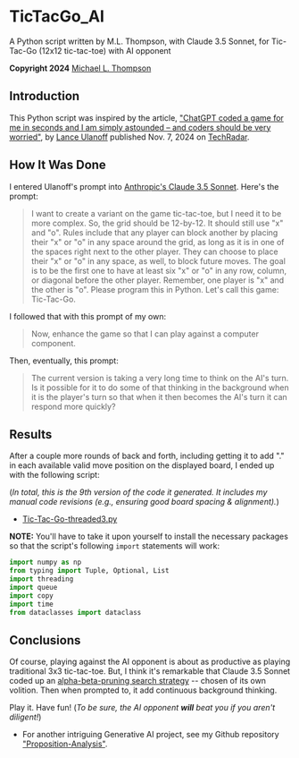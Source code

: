 # TicTacGo_AI
A Python script written by M.L. Thompson, with Claude 3.5 Sonnet, for Tic-Tac-Go (12x12 tic-tac-toe) with AI opponent

**Copyright 2024** [Michael L. Thompson](https://www.linkedin.com/in/mlthomps/)


## Introduction

This Python script was inspired by the article, ["ChatGPT coded a game for me in seconds and I am simply astounded – and coders should be very worried"](https://www.techradar.com/computing/artificial-intelligence/chatgpt-coded-a-game-for-me-in-seconds-and-i-am-simply-astounded-and-coders-should-be-very-worried?utm_source=flipboard&utm_content=topic/artificialintelligence), by [Lance Ulanoff](https://www.techradar.com/author/lance-ulanoff) published Nov. 7, 2024 on [TechRadar](https://www.techradar.com/).

## How It Was Done

I entered Ulanoff's prompt into [Anthropic's Claude 3.5 Sonnet](https://claude.ai/chat/). Here's the prompt:

>I want to create a variant on the game tic-tac-toe, but I need it to be more complex. So, the grid should be 12-by-12. It should still use "x" and "o". Rules include that any player can block another by placing their "x" or "o" in any space around the grid, as long as it is in one of the spaces right next to the other player. They can choose to place their "x" or "o" in any space, as well, to block future moves. The goal is to be the first one to have at least six "x" or "o" in any row, column, or diagonal before the other player. Remember, one player is "x" and the other is "o". Please program this in Python. Let's call this game: Tic-Tac-Go.
>

I followed that with this prompt of my own:

>Now, enhance the game so that I can play against a computer component.
>

Then, eventually, this prompt:

>The current version is taking a very long time to think on the AI's turn. Is it possible for it to do some of that thinking in the background when it is the player's turn so that when it then becomes the AI's turn it can respond more quickly?

## Results

After a couple more rounds of back and forth, including getting it to add "." in each available valid move position on the displayed board, I ended up with the following script:

(*In total, this is the 9th version of the code it generated. It includes my manual code revisions (e.g., ensuring good board spacing & alignment).*)

* [Tic-Tac-Go-threaded3.py](tic-tac-go-threaded3.py)

**NOTE:** You'll have to take it upon yourself to install the necessary packages so that the script's following `import` statements will work:
  
```python
import numpy as np
from typing import Tuple, Optional, List
import threading
import queue
import copy
import time
from dataclasses import dataclass
```

## Conclusions

Of course, playing against the AI opponent is about as productive as playing traditional 3x3 tic-tac-toe.  But, I think it's remarkable that Claude 3.5 Sonnet coded up an [alpha-beta-pruning search strategy](https://en.wikipedia.org/wiki/Alpha%E2%80%93beta_pruning#:~:text=Alpha%E2%80%93beta%20pruning%20is%20a,possibly%20influence%20the%20final%20decision.) -- chosen of its own volition. Then when prompted to, it add continuous background thinking.  

Play it. Have fun! (*To be sure, the AI opponent **will** beat you if you aren't diligent!*)

* For another intriguing Generative AI project, see my Github repository ["Proposition-Analysis"](https://github.com/apollostream/Proposition-Analysis).
